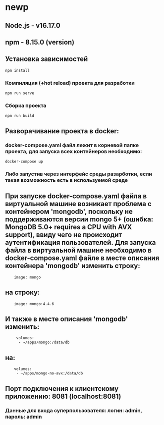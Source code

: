 # newp
## Node.js - v16.17.0
## npm - 8.15.0 (version)
## Установка зависимостей
```
npm install
```
 
### Компиляция (+hot reload) проекта для разработки
```
npm run serve
```

### Сборка проекта
```
npm run build
```

## Разворачивание проекта в docker:
### docker-compose.yaml файл лежит в корневой папке проекта, для запуска всех контейнеров необходимо:
```
docker-compose up
```
### Либо запустив через интерфейс среды разарботки, если такая возможность есть в используемой среде

## При запуске docker-compose.yaml файла в виртуальной машине возникает проблема с контейнером 'mongodb', поскольку не поддерживаются версии mongo 5+ (ошибка: MongoDB 5.0+ requires a CPU with AVX support), ввиду чего не происходит аутентификация пользователей. Для запуска файла в виртуальной машине необходимо в docker-compose.yaml файле в месте описания контейнера 'mongodb' изменить строку:
```
    image: mongo
```
## на строку:
```
    image: mongo:4.4.6
```
## И также в месте описания 'mongodb' изменить:
```
     volumes:
      - ~/apps/mongo:/data/db
```
## на:
```
    volumes:  
     - ~/apps/mongo-no-avx:/data/db

```
## Порт подключения к клиентскому приложению: 8081 (localhost:8081)
### Данные для входа суперпользователя: логин: admin, пароль: admin



